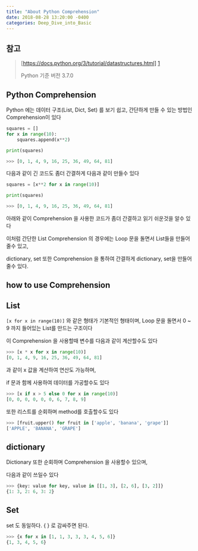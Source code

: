 ```yaml
---
title: "About Python Comprehension"
date: 2018-08-28 13:20:00 -0400
categories: Deep_Dive_into_Basic
---
```


## 참고
> [https://docs.python.org/3/tutorial/datastructures.html] [1]
> 
> Python 기준 버전 3.7.0

## Python Comprehension
Python 에는 데이터 구조(List, Dict, Set) 를 보기 쉽고, 간단하게 만들 수 있는 방법인 Comprehension이 있다

```python
squares = []
for x in range(10):
    squares.append(x**2)

print(squares)

>>> [0, 1, 4, 9, 16, 25, 36, 49, 64, 81]
```

다음과 같이 긴 코드도 좀더 간결하게 다음과 같이 만들수 있다

```python
squares = [x**2 for x in range(10)]

print(squares)

>>> [0, 1, 4, 9, 16, 25, 36, 49, 64, 81]
```

아래와 같이 Comprehension 을 사용한 코드가 좀더 간결하고 읽기 쉬운것을 알수 있다


이처럼 간단한 List Comprehension 의 경우에는 Loop 문을 돌면서 List들을 만들어 줄수 있고,

dictionary, set 또한 Comprehension 을 통하여 간결하게 dictionary, set을 만들어 줄수 있다.

## how to use Comprehension
## List
```[x for x in range(10)]``` 와 같은 형태가 기본적인 형태이며, Loop 문을 돌면서 0 ~ 9 까지 들어있는 List를 만드는 구조이다

이 Comprehension 을 사용할때 변수를 다음과 같이 계산할수도 있다
```python
>>> [x * x for x in range(10)]
[0, 1, 4, 9, 16, 25, 36, 49, 64, 81]
```
과 같이 x 값을 계산하여 연산도 가능하며,

if 문과 함께 사용하여 데이터를 가공할수도 있다
```python
>>> [x if x > 5 else 0 for x in range(10)]
[0, 0, 0, 0, 0, 0, 6, 7, 8, 9]
```

또한 리스트를 순회하며 method를 호출할수도 있다
```python
>>> [fruit.upper() for fruit in ['apple', 'banana', 'grape']]
['APPLE', 'BANANA', 'GRAPE']
```

## dictionary
Dictionary 또한 순회하며 Comprehension 을 사용할수 있으며,

다음과 같이 쓰일수 있다
```python
>>> {key: value for key, value in [[1, 3], [2, 6], [3, 2]]}
{1: 3, 2: 6, 3: 2}
```

## Set
set 도 동일하다. { } 로 감싸주면 된다.
```python
>>> {x for x in [1, 1, 3, 3, 3, 4, 5, 6]}
{1, 3, 4, 5, 6}
```

[1]: https://docs.python.org/3/tutorial/datastructures.html